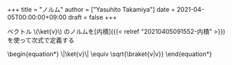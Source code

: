 +++
title = "ノルム"
author = ["Yasuhito Takamiya"]
date = 2021-04-05T00:00:00+09:00
draft = false
+++

ベクトル \\(\ket{v}\\) のノルムを[内積]({{< relref "20210405091552-内積" >}})を使って次式で定義する

\begin{equation\*}
  \\|\ket{v}\\| \equiv \sqrt{\braket{v|v}}
\end{equation\*}
